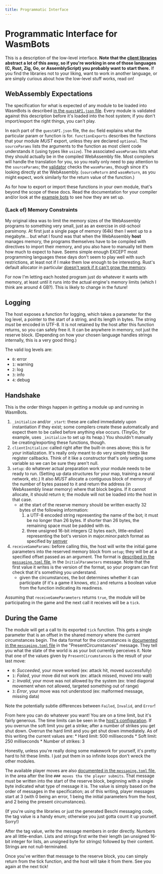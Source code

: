 ```yaml
---
title: Programmatic Interface
---
```


# Programmatic Interface for WasmBots

This is a description of the low-level interface. **Note that the [client libraries](./libraries.md) abstract a lot of this away, so if you're working in one of those languages (C, Rust, Zig, Go, or AssemblyScript) you probably want to start there.** If you find the libraries not to your liking, want to work in another language, or are simply curious about how the low-level stuff works, read on!


## WebAssembly Expectations

The specification for what is expected of any module to be loaded into WasmBots is described [in the `guestAPI.json` file](../engine/src/data/guestAPI.json). Every module is validated against this description before it's loaded into the host system; if you don't import/export the right things, you can't play.

In each part of the `guestAPI.json` file, the `doc` field explains what the particular param or function is for. `functionExports` describes the functions that your module _MUST_ export, unless they are declared `optional`. The `sourceParams` lists the arguments to the function as most client code understands it (using types like `usize`). The associated `wasmParams` lists what they should actually be in the compiled WebAssembly file. Most compilers will handle the translation for you, so you really only need to pay attention to the `sourceParams`; the [validator](../validator/) checks the `wasmParams`, though since it's looking directly at the WebAssembly. (`sourceReturn` and `wasmReturn`, as you might expect, work similarly for the return value of the function.) 

As for how to export or import these functions in your own module, that's beyond the scope of these docs. Read the documentation for your compiler and/or look at the [example bots](../example_bots_src/) to see how they are set up. 


### (Lack of) Memory Constraints

My original idea was to limit the memory sizes of the WebAssembly programs to something very small, just as an exercise in old-school parsimony. At first just a single page of memory (64k) then I went up to a megabyte... but what I found was that when the WebAssembly **host** manages memory, the programs themselves have to be compiled with directives to import their memory, and you also have to manually tell them how much to expect to have. Seems simple enough EXCEPT most programming languages these days don't seem to play well with such restrictions, at least not if I make them low enough to be interesting. Rust's default allocator in particular [doesn't work if it can't grow the memory](https://github.com/rustwasm/wasm-bindgen/issues/1389#issuecomment-476224477). 

For now I'm letting each hosted program just do whatever it wants with memory, at least until it runs into the actual engine's memory limits (which I think are around 4 GB?). This is likely to change in the future! 


## Logging

The host exposes a function for logging, which takes a parameter for the log level, a pointer to the start of a string, and its length in bytes. The string _must_ be encoded in UTF-8. It is not retained by the host after this function returns, so you can safely free it. It can be anywhere in memory, not just the reserve block. (Depending on how your chosen language handles strings internally, this is a very good thing.)

The valid log levels are: 
* `0`: error
* `1`: warning
* `2`: log
* `3`: info
* `4`: debug


## Handshake

This is the order things happen in getting a module up and running in WasmBots. 


1. `_initialize` and/or `_start`: these are called immediately upon instantiation if they exist; some compilers create these automatically and expect them to be called before anything else occurs. (TinyGo, for example, uses `_initialize` to set up its heap.) You shouldn't manually be creating/exporting these functions, though. 
2. `clientInitialize`: called right after the built-in ones above; this is for *your* initialization. It's really only meant to do very simple things like register callbacks. Think of it like a constructor that's only setting some variable so we can be sure they aren't null.
3. `setup`: do whatever actual preparation work your module needs to be ready to run. (Setting up data structures for your map, training a neural network, etc.) It also _MUST_ allocate a contiguous block of memory of the number of bytes passed to it and return the address (in WebAssembly linear memory) where that block begins. If it cannot allocate, it should return `0`; the module will not be loaded into the host in that case. 
    * at the start of the reserve memory should be written exactly 32 bytes of the following information:
        1. a UTF-8 encoded string representing the name of the bot; it must be no longer than 26 bytes. If shorter than 26 bytes, the remaining space must be padded with `0`s. 
        2. three unsigned 16-bit integers (2 bytes each, little-endian) representing the bot's version in major.minor.patch format as specified by [semver](https://semver.org)
4. `receiveGameParams`: before calling this, the host will write the initial game parameters into the reserved memory block from `setup`; they will be at a specified offset passed as an argument. The format is [described in the `messaging.toml` file](../engine/src/data/messaging.toml), in the `InitialParameters` message. Note that the first value it writes is the version of the format, so your program can first check that it's something you understand. 
    * given the circumstances, the bot determines whether it can participate (if it's a game it knows, etc.) and returns a boolean value from the function indicating its readiness. 

Assuming that `receiveGameParameters` returns `true`, the module will be participating in the game and the next call it receives will be a `tick`. 


## During the Game

The module will get a call to its exported `tick` function. This gets a single parameter that is an offset in the shared memory where the current circumstances begin. The data format for the circumstances is [documented in the `messaging.toml` file](../engine/src/data/messaging.toml) in the "PresentCircumstances" message. They tell you what the state of the world is as your bot currently perceives it. Note that one of the values given by `PresentCircumstances` is the result of your last move:
* `0`: _Succeeded_, your move worked (ex: attack hit, moved successfully)
* `1`: _Failed_, your move did not work (ex: attack missed, moved into wall)
* `2`: _Invalid_, your move was not allowed by the system (ex: tried diagonal movement when not allowed, targeted something out of range)
* `3`: _Error_, your move was not understood (ex: malformed message, missing data)

Note the potentially subtle differences between `Failed`, `Invalid`, and `Error`! 

From here you can do whatever you want! You are on a time limit, but it's fairly generous. The time limits can be seen in the [host's configuration](../engine/src/core/config.ts). If you overrun the soft limit you get a strike; after a number of strikes you get shut down. Overrun the hard limit and you get shut down immediately. As of this writing the current values are:
    * Hard limit: 500 milliseconds
    * Soft limit: 250 milliseconds
    * Number of strikes: 3

Honestly, unless you're really doing some makework for yourself, it's pretty hard to hit these limits. I just put them in so infinite loops don't wreck the other modules. 

The available player moves are also [documented in the `messaging.toml` file](../engine/src/data/messaging.toml), in the area after the line `### moves tha the player submits`. That message must be written into the start of the reserve block, beginning with a single byte indicated what type of message it is. The value is simply based on the order of messages in the specification; as of this writing, player messages start at 3 (with 0 being an error, 1 being the initial parameters from the host, and 2 being the present circumstances). 

(If you're using the libraries or just the generated Beschi messaging code, the tag value is a handy enum; otherwise you just gotta count it up yourself. Sorry!)

After the tag value, write the message members in order directly. Numbers are all little-endian. Lists and strings first write their length (an unsigned 16-bit integer for lists, an unsigned byte for strings) followed by their content. Strings are not null-terminated. 

Once you've written that message to the reserve block, you can simply return from the tick function, and the host will take it from there. See you again at the next tick! 
